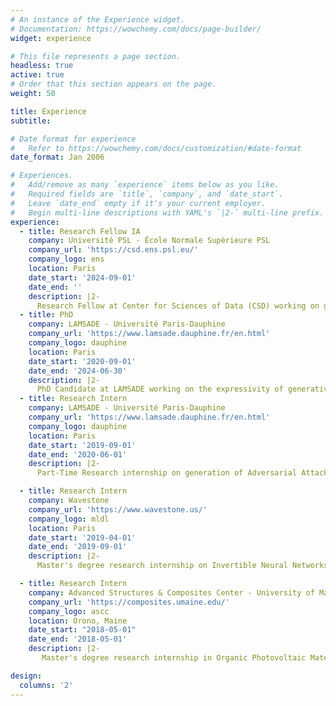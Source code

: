 ```yaml
---
# An instance of the Experience widget.
# Documentation: https://wowchemy.com/docs/page-builder/
widget: experience

# This file represents a page section.
headless: true
active: true
# Order that this section appears on the page.
weight: 50

title: Experience
subtitle:

# Date format for experience
#   Refer to https://wowchemy.com/docs/customization/#date-format
date_format: Jan 2006

# Experiences.
#   Add/remove as many `experience` items below as you like.
#   Required fields are `title`, `company`, and `date_start`.
#   Leave `date_end` empty if it's your current employer.
#   Begin multi-line descriptions with YAML's `|2-` multi-line prefix.
experience:
  - title: Research Fellow IA
    company: Université PSL - École Normale Supérieure PSL
    company_url: 'https://csd.ens.psl.eu/'
    company_logo: ens
    location: Paris
    date_start: '2024-09-01'
    date_end: ''
    description: |2-
      Research Fellow at Center for Sciences of Data (CSD) working on generative models.
  - title: PhD
    company: LAMSADE - Université Paris-Dauphine
    company_url: 'https://www.lamsade.dauphine.fr/en.html'
    company_logo: dauphine
    location: Paris
    date_start: '2020-09-01'
    date_end: '2024-06-30'
    description: |2-
      PhD Candidate at LAMSADE working on the expressivity of generative models.
  - title: Research Intern
    company: LAMSADE - Université Paris-Dauphine
    company_url: 'https://www.lamsade.dauphine.fr/en.html'
    company_logo: dauphine
    location: Paris
    date_start: '2019-09-01'
    date_end: '2020-06-01'
    description: |2-
      Part-Time Research internship on generation of Adversarial Attacks with Invertible Neural Networks. 

  - title: Research Intern
    company: Wavestone
    company_url: 'https://www.wavestone.us/'
    company_logo: mldl
    location: Paris
    date_start: '2019-04-01'
    date_end: '2019-09-01'
    description: |2-
      Master's degree research internship on Invertible Neural Networks as a defense against Adversarial Attacks.

  - title: Research Intern
    company: Advanced Structures & Composites Center - University of Maine
    company_url: 'https://composites.umaine.edu/'
    company_logo: ascc
    location: Orono, Maine
    date_start: "2018-05-01"
    date_end: '2018-05-01'
    description: |2-
       Master's degree research internship in Organic Photovoltaic Materials Through an Educational Partnership Agreement between the University of Maine and the US Army.

design:
  columns: '2'
---
```

